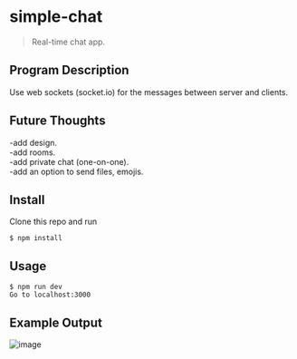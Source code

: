 # simple-chat
> Real-time chat app.


## Program Description
Use web sockets (socket.io) for the messages between server and clients.<br />

## Future Thoughts
-add design.<br />
-add rooms.<br />
-add private chat (one-on-one).<br />
-add an option to send files, emojis.<br />


## Install

Clone this repo and run

```
$ npm install
```


## Usage

```
$ npm run dev
Go to localhost:3000

```

## Example Output
![image](https://user-images.githubusercontent.com/50173238/149763763-2c0d0336-fee6-44bc-ab93-fa60689b75e4.png)
